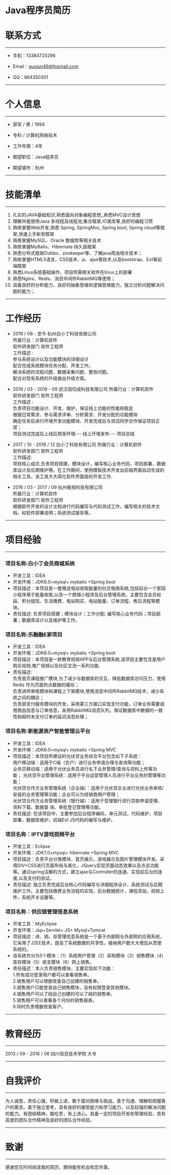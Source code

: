 # Java程序员简历  



# 联系方式

---

 - 手机：13384720296 

 - Email：guojun49@foxmail.com 

 - QQ：864350301

---

# 个人信息

---

 - 郭军 / 男 / 1994
 - 专科 / 计算机网络技术
 - 工作年限：4年

 - 期望职位：Java程序员
 - 期望城市：杭州

---

# 技能清单

---

1. 扎实的JAVA基础知识,熟悉面向对象编程思想,,熟悉MVC设计思想
2. 理解并能使用Java 多线程及线程池,集合框架,IO类库等,良好的编程习惯
3. 熟练掌握Web开发,熟悉 Spring, SpringMvc, Spring boot, Spring cloud等框架,快速上手新型框架
4. 熟练掌握MySQL、Oracle 数据库等相关技术
5. 熟练掌握MyBatis、Hibernate 持久层框架
6. 熟悉分布式框架Dubbo、zookeeper等、了解java爬虫相关技术；
7. 熟练掌握HTML5语言、CSS技术、js、ajax等技术,以及bootstrap、Ext等前端框架
8. 熟悉Linux系统基础操作、项目所需相关软件在linux上的部署
9. 熟悉Nginx、Redis、消息中间件RabbitMQ等使用；
10. 具备良好的分析能力，良好的抽象思维和逻辑思维能力，独立分析问题解决问题的能力；

---

# 工作经历

 - 2019 / 09 - 至今 杭州白小丁科技有限公司   
    所属行业：计算机软件  
    软件研发部门 软件工程师  
    工作描述 :  
     参与系统设计以及功能模块的详细设计   
     配合完成系统模块任务分配、开发工作。  
     解决系统的流程问题、数据采集问题、整改问题。    
     配合对现有系统的升级做出升级方案。 

- 2019 / 03 - 2019 - 09 武汉佰钧成科技有限公司
    所属行业：计算机软件  
    软件研发部门 软件工程师    
    工作描述 :  
     负责项目功能设计、开发、维护，保证线上功能的性能和稳定    
     根据日常需求、参与需求评审、分析需求、开发分配的功能模块   
     确定任务后进行环境开发功能模块、开发完成后与测试同学合作保证项目正常；    
     项目测试完成后上线后预发环境--- 线上环境发布--- 项目总结   
    

 - 2017 / 10 - 2018 / 12   白小丁科技有限公司
    所属行业：计算机软件  
    软件研发部门 软件工程师  
    工作描述:   
    项目核心成员,负责项目搭建，模块设计，编写核心业务代码，项目部署，数据库设计及后期维护等。在工作期间，使用模板技术开发出前端界面自动生成的相关工具，该工具大大简化软件界面层的开发工作.


-  2016 / 03 - 2017 / 09 杭州极视科技有限公司  
   所属行业：计算机软件  
   软件研发部门 软件工程师  
   根据软件开发的设计文档进行代码编写与代码测试工作，编写相关的技术文档，如软件部署说明；系统测试报告等。

---
# 项目经验

---

### 项目名称:白小丁会员商城系统

- 开发工具：IDEA
- 开发环境：JDK8.0+mysql+ mybatis +Spring boot
- 项目描述：本项目是一套赠送电站收取能量的社交电商系统,包括前台一个家园小程序用于能量收取,以及一个商城小程序及后台管理系统，主要包含会员权益、积分提现、生活缴费、电站购买、电站能量、订单流程、售后流程等模块。 
- 责任描述: 负责项目搭建；模块设计；工作分配; 编写核心业务代码；项目部署；数据库设计以及维护等工作。

### 项目名称:乐融融E家项目

- 开发工具：IDEA
- 开发环境：JDK8.0+mysql+ mybatis +Spring boot
- 项目描述：本项目是一款教育视频APP与后台管理系统,该项目主要包含是用户购买视频,推广视频以及社区交流一系列功能.
- 责任描述:     
负责首页课程推广模块,为了减少与数据库的交互，降低数据库访问压力，使用Redis 作为页面热点数据的缓存；   
负责讲师审核模块和课程上下架模块,使用消息中间件RabbitMQ技术，减少系统之间的耦合；   
负责部支付服务模块的开发，采用第三方接口实现支付功能，订单业务需要调用商品信息与订单信息，采用RabbitMQ消息队列，保证数据库中数据的一致性和超时未支付订单的延迟消息处理；   


### 项目名称:新能源资产智能管理云平台
- 开发工具：IDEA
- 开发环境：JDK8.0+mysql+ mybatis +Spring MVC
- 项目描述：本项目所建设的光伏贷业务综合平台包含如下子系统：     
用户移动端：适用于C端（农户）进行业务申请办理与查询等功能；  
业务员移动端：适用于光伏业务员进行名下业务管理/查询与资料上传等功能； 
光伏贷平台管理系统：适用于平台运营管理人员进行平台业务的管理等功能；    
光伏贷合作方业务管理系统（企业端）：适用于光伏贷企业进行光伏业务审核/安装的业务管理等功能；企业可以为经销商用户管理；     
光伏贷合作方业务管理系统（银行端）：适用于受理银行进行贷款申请受理、资料下载、数据查
询、审批登记管理等功能。
- 责任描述: 在该项目中，主要参加后台程序编码，单元测试，代码维护，项目部署，数据库维护，前端Ext JS代码的编写与维护。

### 项目名称：IPTV游戏视频平台
- 开发工具：Eclipse
- 开发环境：JDK7.0+mysql+ hibernate +Spring MVC
- 项目描述：负责平台分类模块，首页展示，游戏展示及图片管理模块开发。采用DIV+CSS进行页面布局与美化，JQuery实现页面动态效果以及点击功能等。通过spring注解的方式，建立ajax与Controller的连通，实现前后台的连接,以及支付的验证。
- 责任描述: 独立负责完成后台核心代码编写与详细程序设计，系统测试与后期维护工作。主要包括缴费业务流程的实现，后台数据统计，课程添加，视频上传，系统开关设置等。

### 项目名称：供应链管理信息系统
- 开发工具：MyEclipse  
- 开发环境：Jsp+Servlet+ JS+ Mysql+Tomcat  
- 项目描述：进、销、存管理信息系统是一个基于内部网与外部网的应用系统，它采用了J2EE技术，提高了系统数据的共享性，接纳用户数大大增加从而使系统的。   
- 该系统共分为5个模块：（1）系统用户管理（2）采购模块（3）销售模块（4）库存模块（5）收支模块（6）网上销售。    
- 责任描述：本人负责销售模块，主要实现如下功能：     
    1.所有成功登录用户都可以查看销售单。  
    2.销售用户可以增删改查自己创建的销售单。    
    3.销售用户只能登录自己销售模块，没有权限登录其他模块。  
    4.销售用户可以了结自己创建的可以了结的销售单。     
    5.销售用户可以查看各个月份的销售报表。     
    6.同时负责增删改查客户。    

---
# 教育经历

---
 2013 / 09 - 2016 / 06 四川信息技术学院 大专

---
# 自我评价

---

为人诚恳，责任心强，积极上进，敢于面对困难与挑战。善于沟通、理解和把握客户的需求。善于独立思考，具有良好的接受能力和学习能力，以及较强的解决问题的能力。有团结精神，能吃苦，有上进心。具备一定的项目开发和管理经验，具有高度的团队合作精神及良好的团队合作经验。

---
# 致谢

---

感谢您花时间阅读我的简历，期待能有机会和您共事。

